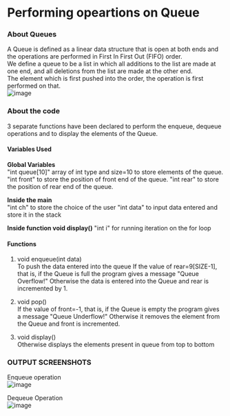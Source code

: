 # Performing opeartions on Queue

### About Queues
A Queue is defined as a linear data structure that is open at both ends and the operations are performed in First In First Out (FIFO) order.  
We define a queue to be a list in which all additions to the list are made at one end, and all deletions from the list are made at the other end.   
The element which is first pushed into the order, the operation is first performed on that.  
![image](https://user-images.githubusercontent.com/91966613/234485058-59a5502f-bb2a-4504-ab2a-1317e31b8d02.png)  



### About the code  
3 separate functions have been declared to perform the enqueue, dequeue operations and to display the elements of the Queue.
#### Variables Used  
**Global Variables**  
"int queue[10]" array of int type and size=10 to store elements of the queue.  
"int front" to store the position of front end of the queue.
"int rear" to store the position of rear end of the queue.

**Inside the main**  
"int ch" to store the choice of the user
"int data" to input data entered and store it in the stack  

**Inside function void display()** 
"int i" for running iteration on the for loop  

#### Functions  
1. void enqueue(int data)  
To push the data entered into the queue 
If the value of rear=9[SIZE-1], that is, if the Queue is full the program gives a message "Queue Overflow!" 
Otherwise the data is entered into the Queue and rear is incremented by 1.  

2. void pop()  
If the value of front=-1, that is, if the Queue is empty the program gives a message "Queue Underflow!"
Otherwise it removes the element from the Queue and front is incremented.  

3. void display()    
Otherwise displays the elements present in queue from top to bottom  


### OUTPUT SCREENSHOTS

Enqueue operation  
![image](https://user-images.githubusercontent.com/91966613/230759994-8625f003-aa69-4bbf-8f92-72a415fb97be.png)  

Dequeue Operation  
![image](https://user-images.githubusercontent.com/91966613/230760051-d922b939-d856-4c5f-a7ed-473efc6de7de.png)
 


